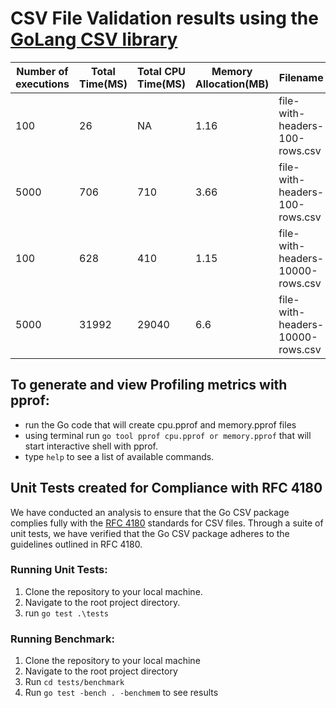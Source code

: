 # CSV File Validation results using the [GoLang CSV library](https://pkg.go.dev/encoding/csv)

| **Number of executions** | **Total Time(MS)** | **Total CPU Time(MS)** |**Memory Allocation(MB)**|**Filename**|
| --------------- | --------------- | --------------- |--------------- | --------------- | 
| 100 |26|NA|1.16|file-with-headers-100-rows.csv|
| 5000|706|710|3.66|file-with-headers-100-rows.csv|
| 100 |628|410|1.15|file-with-headers-10000-rows.csv|
| 5000|31992|29040|6.6|file-with-headers-10000-rows.csv|



## To generate and view Profiling metrics with pprof:
- run the Go code that will create cpu.pprof and memory.pprof files
- using terminal run `go tool pprof cpu.pprof or memory.pprof` that will start interactive shell with pprof.
- type `help` to see a list of available commands.

## Unit Tests created for Compliance with RFC 4180
We have conducted an analysis to ensure that the Go CSV package complies fully with the [RFC 4180](https://www.rfc-editor.org/rfc/rfc4180) standards for CSV files. Through a suite of unit tests, we have verified that the Go CSV package adheres to the guidelines outlined in RFC 4180.
 

### Running Unit Tests:
1. Clone the repository to your local machine.
2. Navigate to the root project directory.
3. run `go test .\tests`

### Running Benchmark:
1. Clone the repository to your local machine
2. Navigate to the root project directory
3. Run `cd tests/benchmark`
4. Run `go test -bench . -benchmem` to see results
